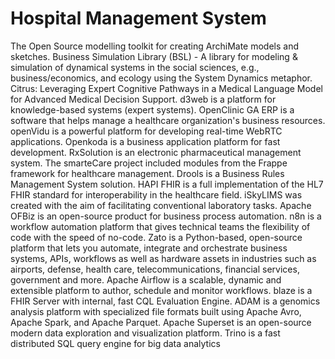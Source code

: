 # Hospital Management System

The Open Source modelling toolkit for creating ArchiMate models and sketches. Business Simulation Library (BSL) - A library for modeling & simulation of dynamical systems in the social sciences, e.g., business/economics, and ecology using the System Dynamics metaphor. Citrus: Leveraging Expert Cognitive Pathways in a Medical Language Model for Advanced Medical Decision Support. d3web is a platform for knowledge-based systems (expert systems). OpenClinic GA ERP is a software that helps manage a healthcare organization's business resources. openVidu is a powerful platform for developing real-time WebRTC applications. Openkoda is a business application platform for fast development. RxSolution is an electronic pharmaceutical management system. The smarteCare project included modules from the Frappe framework for healthcare management. Drools is a Business Rules Management System solution. HAPI FHIR is a full implementation of the HL7 FHIR standard for interoperability in the healthcare field. iSkyLIMS was created with the aim of facilitating conventional laboratory tasks. Apache OFBiz is an open-source product for business process automation. n8n is a workflow automation platform that gives technical teams the flexibility of code with the speed of no-code. Zato is a Python-based, open-source platform that lets you automate, integrate and orchestrate business systems, APIs, workflows as well as hardware assets in industries such as airports, defense, health care, telecommunications, financial services, government and more. Apache Airflow is a scalable, dynamic and extensible platform to author, schedule and monitor workflows. blaze is a FHIR Server with internal, fast CQL Evaluation Engine. ADAM is a genomics analysis platform with specialized file formats built using Apache Avro, Apache Spark, and Apache Parquet. Apache Superset is an open-source modern data exploration and visualization platform. Trino is a fast distributed SQL query engine for big data analytics